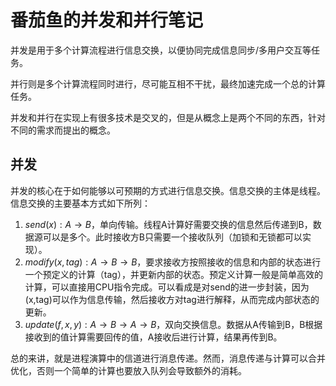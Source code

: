 # 番茄鱼的并发和并行笔记

并发是用于多个计算流程进行信息交换，以便协同完成信息同步/多用户交互等任务。

并行则是多个计算流程同时进行，尽可能互相不干扰，最终加速完成一个总的计算任务。

并发和并行在实现上有很多技术是交叉的，但是从概念上是两个不同的东西，针对不同的需求而提出的概念。

## 并发

并发的核心在于如何能够以可预期的方式进行信息交换。信息交换的主体是线程。信息交换的主要基本方式如下所列：
1. $send (x): A \to B$，单向传输。线程A计算好需要交换的信息然后传递到B，数据源可以是多个。此时接收方B只需要一个接收队列（加锁和无锁都可以实现）。
2. $modify (x,tag): A \to B \to B$，要求接收方按照接收的信息和内部的状态进行一个预定义的计算（tag），并更新内部的状态。预定义计算一般是简单高效的计算，可以直接用CPU指令完成。可以看成是对send的进一步封装，因为(x,tag)可以作为信息传输，然后接收方对tag进行解释，从而完成内部状态的更新。
3. $update (f,x,y) : A \to B \to A \to B$，双向交换信息。数据从A传输到B，B根据接收到的值计算需要回传的值，A接收后进行计算，结果再传到B。

总的来讲，就是进程演算中的信道进行消息传递。然而，消息传递与计算可以合并优化，否则一个简单的计算也要放入队列会导致额外的消耗。